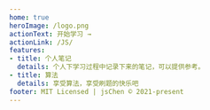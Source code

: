 ```yaml
---
home: true
heroImage: /logo.png
actionText: 开始学习 →
actionLink: /JS/
features:
- title: 个人笔记
  details: 个人下学习过程中记录下来的笔记，可以提供参考。
- title: 算法
  details: 享受算法，享受刷题的快乐吧
footer: MIT Licensed | jsChen © 2021-present
---
```

